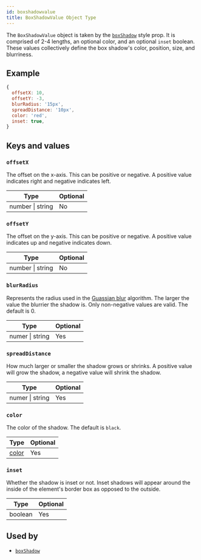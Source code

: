 ```yaml
---
id: boxshadowvalue
title: BoxShadowValue Object Type
---
```


The `BoxShadowValue` object is taken by the [`boxShadow`](./view-style-props.md#boxshadow) style prop. It is comprised of 2-4 lengths, an optional color, and an optional `inset` boolean. These values collectively define the box shadow's color, position, size, and blurriness.

## Example

```js
{
  offsetX: 10,
  offsetY: -3,
  blurRadius: '15px',
  spreadDistance: '10px',
  color: 'red',
  inset: true,
}
```

## Keys and values

### `offsetX`

The offset on the x-axis. This can be positive or negative. A positive value indicates right and negative indicates left.

| Type             | Optional |
| ---------------- | -------- |
| number \| string | No       |

### `offsetY`

The offset on the y-axis. This can be positive or negative. A positive value indicates up and negative indicates down.

| Type             | Optional |
| ---------------- | -------- |
| number \| string | No       |

### `blurRadius`

Represents the radius used in the [Guassian blur](https://en.wikipedia.org/wiki/Gaussian_blur) algorithm. The larger the value the blurrier the shadow is. Only non-negative values are valid. The default is 0.

| Type            | Optional |
| --------------- | -------- |
| numer \| string | Yes      |

### `spreadDistance`

How much larger or smaller the shadow grows or shrinks. A positive value will grow the shadow, a negative value will shrink the shadow.

| Type            | Optional |
| --------------- | -------- |
| numer \| string | Yes      |

### `color`

The color of the shadow. The default is `black`.

| Type                 | Optional |
| -------------------- | -------- |
| [color](./colors.md) | Yes      |

### `inset`

Whether the shadow is inset or not. Inset shadows will appear around the inside of the element's border box as opposed to the outside.

| Type    | Optional |
| ------- | -------- |
| boolean | Yes      |

## Used by

- [`boxShadow`](./view-style-props.md#boxshadow)
